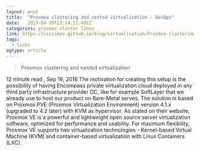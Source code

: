```yaml
---
layout: post 
title:  "Proxmox clustering and nested virtualization - DevOps" 
date:   2017-04-20T23:24:21.491Z 
categories: proxmox cluster linux
link: https://icicimov.github.io/blog/virtualization/Proxmox-clustering-and-nested-virtualization/ 
tags:
  - links
ogtype: article 
---
```


> Proxmox clustering and nested virtualization

 12 minute read ,  Sep 16, 2016
The motivation for creating this setup is the possibility of having Encompass private virtualization cloud deployed in any third party infrastructure provider DC, like for example SoftLayer that we already use to host our product on Bare-Metal serves. The solution is based on Proxmox PVE (Proxmox Virtualization Environment) version 4.1.x (upgraded to 4.2 later) with KVM as hypervisor. As stated on their website, Proxmox VE is a powerful and lightweight open source server virtualization software, optimized for performance and usability. For maximum flexibility, Proxmox VE supports two virtualization technologies - Kernel-based Virtual Machine (KVM) and container-based virtualization with Linux Containers (LXC).